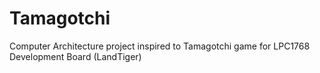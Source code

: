 # Tamagotchi
Computer Architecture project inspired to Tamagotchi game for LPC1768 Development Board (LandTiger)
